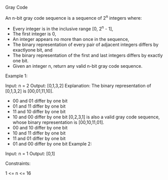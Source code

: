 Gray Code

An n-bit gray code sequence is a sequence of 2<sup>n</sup> integers where:

- Every integer is in the inclusive range [0, 2<sup>n</sup> - 1],
- The first integer is 0,
- An integer appears no more than once in the sequence,
- The binary representation of every pair of adjacent integers differs by exactlyone bit, and
- The binary representation of the first and last integers differs by exactly one bit.
- Given an integer n, return any valid n-bit gray code sequence.

 

Example 1:

Input: n = 2
Output: [0,1,3,2]
Explanation:
The binary representation of [0,1,3,2] is [00,01,11,10].
- 00 and 01 differ by one bit
- 01 and 11 differ by one bit
- 11 and 10 differ by one bit
- 10 and 00 differ by one bit
[0,2,3,1] is also a valid gray code sequence, whose binary representation is [00,10,11,01].
- 00 and 10 differ by one bit
- 10 and 11 differ by one bit
- 11 and 01 differ by one bit
- 01 and 00 differ by one bit
Example 2:

Input: n = 1
Output: [0,1]
 

Constraints:

1 <= n <= 16